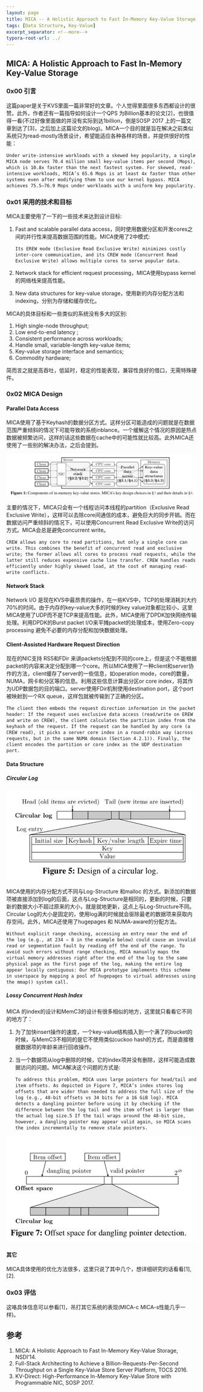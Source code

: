 ```yaml
---
layout: page
title: MICA -- A Holistic Approach to Fast In-Memory Key-Value Storage
tags: [Data Structure, Key-Value]
excerpt_separator: <!--more-->
typora-root-url: ../
---
```


## MICA: A Holistic Approach to Fast In-Memory Key-Value Storage 

### 0x00 引言

   这篇paper是关于KVS里面一篇非常好的文章。个人觉得里面很多东西都设计的很赞。此外，作者还有一篇指导如何设计一个QPS 为Billion基本的论文[2]，也很值得一看(不过好像里面做的并没有实际到达1billion，倒是SOSP 2017 上的一篇文章到达了[3]，之后加上这篇论文的blog)。MICA一个目的就是旨在解决之前类似系统只为read-mostly场景设计，希望能适应各种各样的场景，并提供很好的性能：

```
Under write-intensive workloads with a skewed key popularity, a single MICA node serves 70.4 million small key-value items per second (Mops), which is 10.8x faster than the next fastest system. For skewed, read-intensive workloads, MICA’s 65.6 Mops is at least 4x faster than other systems even after modifying them to use our kernel bypass. MICA achieves 75.5–76.9 Mops under workloads with a uniform key popularity. 
```

### 0x01 采用的技术和目标

  MICA主要使用了一下的一些技术来达到设计目标:

1. Fast and scalable parallel data access，同时使用数据分区和开发cores之间的并行性来提高数据范围的性能。MICA使用了2中模式: 

   ```
   Its EREW mode (Exclusive Read Exclusive Write) minimizes costly inter-core communication, and its CREW mode (Concurrent Read Exclusive Write) allows multiple cores to serve popular data.
   ```

2. Network stack for efficient request processing，MICA使用bypass kernel的网络栈来提高性能。

3. New data structures for key-value storage，使用新的内存分配方法和indexing，分别为存储和缓存优化。

MICA的具体目标和一些类似的系统没有多大的区别:

1. High single-node throughput;
2. Low end-to-end latency ;
3. Consistent performance across workloads;
4. Handle small, variable-length key-value items;
5. Key-value storage interface and semantics;
6. Commodity hardware;

简而言之就是高吞吐，低延时，稳定的性能表现，兼容性良好的借口，无需特殊硬件。

### 0x02 MICA Design 

#### Parallel Data Access 

 MICA使用了基于Keyhash的数据分区方式。这样分区可能造成的问题就是在数据范围严重倾斜的情况下可能导致的系统inblance。一个缓解这个情况的原因是热点数据被频繁访问，这样的话这些数据在cache中的可能性就比较高。此外MICA还使用了一些别的解决办法，之后会提到。

 ![mica-arch](/assets/img/mica-arch.png)

   主要的情况下，MICA只会有一个线程访问本线程的partition（Exclusive Read Exclusive Write），这样可以去除core间通信的成本，避免巨大的同步开销。而在数据访问严重倾斜的情况下，可以使用Concurrent Read Exclusive Write的访问方式。MICA会总是避免concurrent write。

```
CREW allows any core to read partitions, but only a single core can write. This combines the benefit of concurrent read and exclusive write; the former allows all cores to process read requests, while the latter still reduces expensive cache line transfer. CREW handles reads efficiently under highly skewed load, at the cost of managing read-write conflicts.
```

#### Network Stack 

  Network I/O 是现在KVS中最昂贵的操作，在一些KVS中，TCP的处理消耗刘大约70%的时间。由于内存的key-value大多的时候的key value对象都比较小，这里MICA使用了UDP而不是TCP来提高性能。此外，MICA使用了DPDK加快网络传输处理。利用DPDK的Burst packet I/O来平摊packet的处理成本，使用Zero-copy processing 避免不必要的内存分配和加快数据处理。

#### Client-Assisted Hardware Request Direction 

  现在的NIC支持 RSS和FDir 来讲packets分配到不同的core上，但是这个不能根据packet的内容来决定分配到哪一个core。所以MICA使用了一种client和server协作的方法，client缓存了server的一些信息，如operation mode，core的数量，NUMA，网卡和分区等的信息。利用这些信息计算出分区or core index，将其作为UDP数据包的目的端口。server使用FDir机制使用destination port，这个port被映射到一个RX queue，这样包就被传输到了正确的分区。

```
The client then embeds the request direction information in the packet header: If the request uses exclusive data access (read/write on EREW and write on CREW), the client calculates the partition index from the keyhash of the request. If the request can be handled by any core (a CREW read), it picks a server core index in a round-robin way (across requests, but in the same NUMA domain (Section 4.2.1)). Finally, the client encodes the partition or core index as the UDP destination port.
```

#### Data Structure 

##### Circular Log 

![mica-circular-log](/assets/img/mica-circular-log.png)

  MICA使用的内存分配方式不同与Log-Structure 和malloc 的方式。新添加的数据项被直接添加到log的后面，这点与Log-Structure是相同的，更新的时候，只要新的数据大小不超过原来的大小，就是就地更新，这点上与Log-Structure不同。Circular Log的大小是固定的，使用log满的时候就会驱除最老的数据项来获取内存空间。此外，MICA还使用了hugepages 和 NUMA-aware的分配方法。 

```
Without explicit range checking, accessing an entry near the end of the log (e.g., at 234 − 8 in the example below) could cause an invalid read or segmentation fault by reading off the end of the range. To avoid such errors without range checking, MICA manually maps the virtual memory addresses right after the end of the log to the same physical page as the first page of the log, making the entire log appear locally contiguous: Our MICA prototype implements this scheme in userspace by mapping a pool of hugepages to virtual addresses using the mmap() system call.
```

##### Lossy Concurrent Hash Index 

  MICA 的index的设计和MemC3的设计有很多相似的地方，这里就只看看它不同的地方了：

1. 为了加快insert操作的速度，一个key-value结构插入到一个满了的bucket的时候，与MemC3不相同的是它不使用类似cuckoo hash的方式，而是直接根据数据项的年龄来进行回收操作。

2. 当一个数据项从log中删除的时候，它的index项并没有删除，这样可能造成数据访问的问题。MICA解决这个问题的方式是: 

   ```
   To address this problem, MICA uses large pointers for head/tail and item offsets. As depicted in Figure 7, MICA’s index stores log offsets that are wider than needed to address the full size of the log (e.g., 48-bit offsets vs 34 bits for a 16 GiB log). MICA detects a dangling pointer before using it by checking if the difference between the log tail and the item offset is larger than the actual log size.5 If the tail wraps around the 48-bit size, however, a dangling pointer may appear valid again, so MICA scans the index incrementally to remove stale pointers.
   ```

![mica-pointer](/assets/img/mica-pointer.png)

#### 其它

MICA具体使用的优化方法很多，这里只说了其中几个，想详细研究的话看看[1],[2].

### 0x03 评估

  这咯具体信息可以参看[1]，吊打其它系统的表现(MICA-c MICA-s性能几乎一样)。

## 参考

1. MICA: A Holistic Approach to Fast In-Memory Key-Value Storage, NSDI‘14.
2. Full-Stack Architecting to Achieve a Billion-Requests-Per-Second Throughput on a Single Key-Value Store Server Platform, TOCS 2016.
3. KV-Direct: High-Performance In-Memory Key-Value Store with Programmable NIC, SOSP 2017.